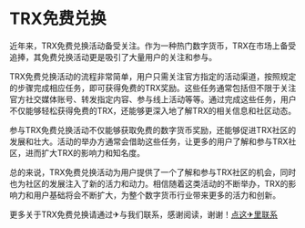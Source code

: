 # TRX免费兑换

近年来，TRX免费兑换活动备受关注。作为一种热门数字货币，TRX在市场上备受追捧，其免费兑换活动更是吸引了大量用户的关注和参与。

TRX免费兑换活动的流程非常简单，用户只需关注官方指定的活动渠道，按照规定的步骤完成相应任务，即可获得免费的TRX奖励。这些任务通常包括但不限于关注官方社交媒体账号、转发指定内容、参与线上活动等等。通过完成这些任务，用户不仅能够轻松获得免费的TRX，还能够更深入地了解TRX的相关信息和社区动态。

参与TRX免费兑换活动不仅能够获取免费的数字货币奖励，还能够促进TRX社区的发展和壮大。活动的举办方通常会借助这些任务，让更多的用户了解和参与TRX社区，进而扩大TRX的影响力和知名度。

总的来说，TRX免费兑换活动为用户提供了一个了解和参与TRX社区的机会，同时也为社区的发展注入了新的活力和动力。相信随着这类活动的不断举办，TRX的影响力和用户基础将会不断扩大，为整个数字货币行业带来更多的活力和创新。

更多关于TRX免费兑换请通过✈与我们联系，感谢阅读，谢谢！[点这✈里联系](https://abc.k02.cc)